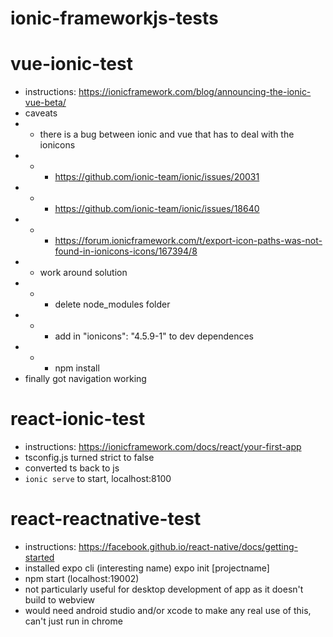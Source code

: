 # ionic-frameworkjs-tests

# vue-ionic-test

- instructions: https://ionicframework.com/blog/announcing-the-ionic-vue-beta/
- caveats
- - there is a bug between ionic and vue that has to deal with the ionicons
- - - https://github.com/ionic-team/ionic/issues/20031
- - - https://github.com/ionic-team/ionic/issues/18640
- - - https://forum.ionicframework.com/t/export-icon-paths-was-not-found-in-ionicons-icons/167394/8
- - work around solution
- - - delete node_modules folder
- - - add in "ionicons": "4.5.9-1" to dev dependences
- - - npm install
- finally got navigation working

# react-ionic-test

- instructions: https://ionicframework.com/docs/react/your-first-app
- tsconfig.js turned strict to false
- converted ts back to js
- `ionic serve` to start, localhost:8100

# react-reactnative-test

- instructions: https://facebook.github.io/react-native/docs/getting-started
- installed expo cli (interesting name) expo init [projectname]
- npm start (localhost:19002)
- not particularly useful for desktop development of app as it doesn't build to webview
- would need android studio and/or xcode to make any real use of this, can't just run in chrome
